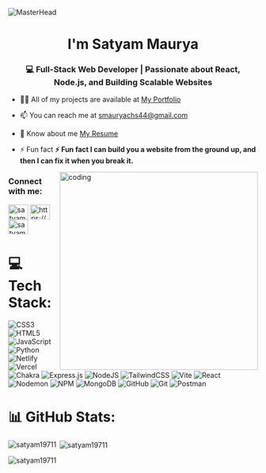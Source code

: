 ![MasterHead](https://static.pingcap.com/files/2022/12/05072707/chatGPT-GitHub-banner.jpg)

<h1 align="center">I'm Satyam Maurya</h1>
<h3 align="center">💻 Full-Stack Web Developer | Passionate about React, Node.js, and Building Scalable Websites</h3>

- 👨‍💻 All of my projects are available at [My Portfolio](https://satyam19711-portfolio.netlify.app/)


- 📫 You can reach me at [smauryachs44@gmail.com](mailto:smauryachs44@gmail.com)


- 📄 Know about me [My Resume](https://drive.google.com/file/d/1VcR6siPgyQOMYwU7mwh2j4c1THDIPtyo/view?usp=sharing)


- ⚡ Fun fact **⚡ Fun fact I can build you a website from the ground up, and then I can fix it when you break it.**

  <img align="right" width="400" src="https://cdn.dribbble.com/users/2131993/screenshots/4948736/thoughtworks-gif_dribbble.gif" alt="coding">


<h3 align="left">Connect with me:</h3>
<p align="left">
<a href="https://twitter.com/satyam19711" target="blank"><img align="center" src="https://raw.githubusercontent.com/rahuldkjain/github-profile-readme-generator/master/src/images/icons/Social/twitter.svg" alt="satyam19711" height="30" width="40" /></a>
<a href="https://linkedin.com/in/https://www.linkedin.com/in/satyam-maurya-94a750252/" target="blank"><img align="center" src="https://raw.githubusercontent.com/rahuldkjain/github-profile-readme-generator/master/src/images/icons/Social/linked-in-alt.svg" alt="https://www.linkedin.com/in/satyam-maurya-94a750252/" height="30" width="40" /></a>
<a href="https://instagram.com/satyam19711" target="blank"><img align="center" src="https://raw.githubusercontent.com/rahuldkjain/github-profile-readme-generator/master/src/images/icons/Social/instagram.svg" alt="satyam19711" height="30" width="40" /></a>
</p>

# 💻 Tech Stack:
![CSS3](https://img.shields.io/badge/css3-%231572B6.svg?style=for-the-badge&logo=css3&logoColor=white) ![HTML5](https://img.shields.io/badge/html5-%23E34F26.svg?style=for-the-badge&logo=html5&logoColor=white) ![JavaScript](https://img.shields.io/badge/javascript-%23323330.svg?style=for-the-badge&logo=javascript&logoColor=%23F7DF1E) ![Python](https://img.shields.io/badge/python-3670A0?style=for-the-badge&logo=python&logoColor=ffdd54) ![Netlify](https://img.shields.io/badge/netlify-%23000000.svg?style=for-the-badge&logo=netlify&logoColor=#00C7B7) ![Vercel](https://img.shields.io/badge/vercel-%23000000.svg?style=for-the-badge&logo=vercel&logoColor=white) ![Chakra](https://img.shields.io/badge/chakra-%234ED1C5.svg?style=for-the-badge&logo=chakraui&logoColor=white) ![Express.js](https://img.shields.io/badge/express.js-%23404d59.svg?style=for-the-badge&logo=express&logoColor=%2361DAFB) ![NodeJS](https://img.shields.io/badge/node.js-6DA55F?style=for-the-badge&logo=node.js&logoColor=white) ![TailwindCSS](https://img.shields.io/badge/tailwindcss-%2338B2AC.svg?style=for-the-badge&logo=tailwind-css&logoColor=white) ![Vite](https://img.shields.io/badge/vite-%23646CFF.svg?style=for-the-badge&logo=vite&logoColor=white) ![React](https://img.shields.io/badge/react-%2320232a.svg?style=for-the-badge&logo=react&logoColor=%2361DAFB) ![Nodemon](https://img.shields.io/badge/NODEMON-%23323330.svg?style=for-the-badge&logo=nodemon&logoColor=%BBDEAD) ![NPM](https://img.shields.io/badge/NPM-%23CB3837.svg?style=for-the-badge&logo=npm&logoColor=white) ![MongoDB](https://img.shields.io/badge/MongoDB-%234ea94b.svg?style=for-the-badge&logo=mongodb&logoColor=white) ![GitHub](https://img.shields.io/badge/github-%23121011.svg?style=for-the-badge&logo=github&logoColor=white) ![Git](https://img.shields.io/badge/git-%23F05033.svg?style=for-the-badge&logo=git&logoColor=white) ![Postman](https://img.shields.io/badge/Postman-FF6C37?style=for-the-badge&logo=postman&logoColor=white)
# 📊 GitHub Stats:

<p><img align="left" src="https://github-readme-stats.vercel.app/api/top-langs?username=satyam19711&show_icons=true&locale=en&layout=compact" alt="satyam19711" /></p>

<p>&nbsp;<img align="center" src="https://github-readme-stats.vercel.app/api?username=satyam19711&show_icons=true&locale=en" alt="satyam19711" /></p>

<p><img align="center" src="https://github-readme-streak-stats.herokuapp.com/?user=satyam19711&" alt="satyam19711" /></p>

